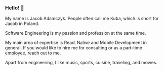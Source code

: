 <!--
**jkadamczyk/jkadamczyk** is a ✨ _special_ ✨ repository because its `README.md` (this file) appears on your GitHub profile.

Here are some ideas to get you started:

- 🔭 I’m currently working on ...
- 🌱 I’m currently learning ...
- 👯 I’m looking to collaborate on ...
- 🤔 I’m looking for help with ...
- 💬 Ask me about ...
- 📫 How to reach me: ...
- 😄 Pronouns: ...
- ⚡ Fun fact: ...
-->

### Hello! 👋

My name is Jacob Adamczyk. People often call me Kuba, which is short for Jacob in Poland.

Software Engineering is my passion and profession at the same time.

My main area of expertise is React Native and Mobile Development in general. If you would like to hire me for consulting or as a part-time employee, reach out to me.

Apart from engineering, I like music, sports, cuisine, traveling, and movies.
